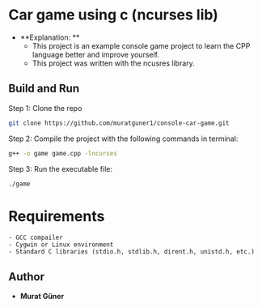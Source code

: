 # Car game using c (ncurses lib)


- **Explanation: **
  - This project is an example console game project to learn the CPP language better and improve yourself.
  - This project was written with the ncusres library.


## Build and Run

Step 1: Clone the repo

```bash
git clone https://github.com/muratguner1/console-car-game.git
```

Step 2: Compile the project with the following commands in terminal:

```bash
g++ -o game game.cpp -lncurses
```

Step 3: Run the executable file:

```bash
./game
```

# Requirements
    - GCC compailer
    - Cygwin or Linux environment
    - Standard C libraries (stdio.h, stdlib.h, dirent.h, unistd.h, etc.)

## Author

- **Murat Güner**
